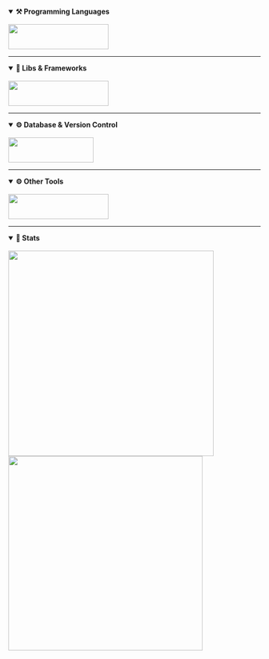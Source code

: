 <!-- # Hello there! <img src="https://media.giphy.com/media/hvRJCLFzcasrR4ia7z/giphy.gif" width="30px"/> -->
<br>


<details open>
<summary><strong> ⚒️ Programming Languages</strong></summary>  
<br>
<div>
      <img src="https://skillicons.dev/icons?i=c,cpp,java,js" width="200" height="50">
</div>
</details>

---

<details open>
<summary><strong> 🔧 Libs & Frameworks </strong></summary>  
<br>
<div>
      <img src="https://skillicons.dev/icons?i=react,nodejs,expressjs,tailwind" width="200" height="50">
      <!-- <img width="130px" src="https://img.shields.io/badge/-SFML-242938?&logo=SFML" width="200" height="50"> -->
      <!-- <img width="45px" src="https://www.sfml-dev.org/download/goodies/sfml-icon-small.png"> -->
</div>
</details>

---

<details open>
<summary><strong> ⚙ Database & Version Control </strong></summary>  
<br>
<div>
      <img src="https://skillicons.dev/icons?i=mysql,mongodb,git" width="170" height="50">
</div>
</details>

---

<details open>
<summary><strong> ⚙ Other Tools </strong></summary>  
<br>
<div>
      <img src="https://skillicons.dev/icons?i=github,ubuntu,visualstudio,vscode" width="200" height="50">
</div>
</details>

---

<details open>
<summary><strong> 👾 Stats </strong></summary>  
<br>

<div>
      <img src="https://streak-stats.demolab.com/?user=The-Phoenics&theme=dark" width="410">
      <img src="https://github-readme-stats.vercel.app/api?username=The-Phoenics&show_icons=true&theme=dark#gh-dark-mode-only" width="388">
</div>


</details>

